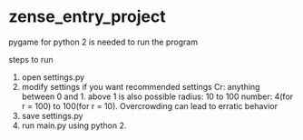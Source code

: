 # zense_entry_project

pygame for python 2 is needed to run the program

steps to run
1) open settings.py
2) modify settings if you want
      recommended settings
      Cr: anything between 0 and 1. above 1 is also possible
      radius: 10 to 100
      number: 4(for r = 100) to 100(for r = 10). Overcrowding can lead to erratic behavior
3) save settings.py
4) run main.py using python 2.
